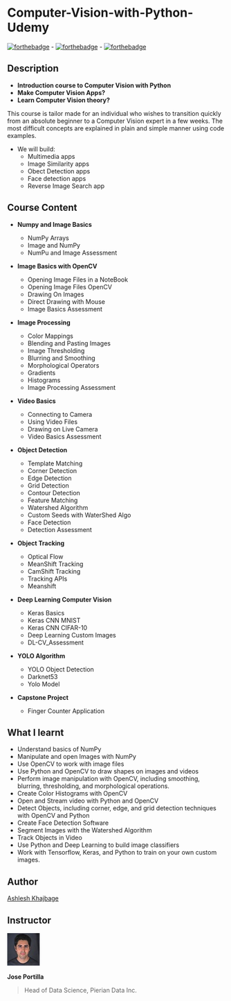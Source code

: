 # Computer-Vision-with-Python-Udemy

[![forthebadge](https://forthebadge.com/images/badges/made-with-python.svg)](https://forthebadge.com) - [![forthebadge](https://forthebadge.com/images/badges/built-with-love.svg)](https://forthebadge.com) - [![forthebadge](https://forthebadge.com/images/badges/built-by-developers.svg)](https://forthebadge.com)

 ## Description
  * **Introduction course to Computer Vision with Python**
  * **Make Computer Vision Apps?**
  * **Learn Computer Vision theory?**

This course is tailor made for an individual who wishes to transition quickly from an absolute beginner to a Computer Vision expert in a few weeks. The most difficult concepts are explained in plain and simple manner using code examples.  

* We will build:  
    * Multimedia apps
    * Image Similarity apps
    * Obect Detection apps
    *  Face detection apps
    * Reverse Image Search app

## Course Content
* **Numpy and Image Basics**
    * NumPy Arrays
    * Image and NumPy
    * NumPu and Image Assessment

* **Image Basics with OpenCV**
    * Opening Image Files in a NoteBook
    * Opening Image Files OpenCV
    * Drawing On Images
    * Direct Drawing with Mouse
    * Image Basics Assessment

* **Image Processing**
    * Color Mappings
    * Blending and Pasting Images
    * Image Thresholding
    * Blurring and Smoothing
    * Morphological Operators
    * Gradients
    * Histograms
    * Image Processing Assessment

* **Video Basics**
    * Connecting to Camera
    * Using Video Files
    * Drawing on Live Camera
    * Video Basics Assessment

* **Object Detection**
    * Template Matching
    * Corner Detection
    * Edge Detection
    * Grid Detection
    * Contour Detection
    * Feature Matching
    * Watershed Algorithm
    * Custom Seeds with WaterShed Algo
    * Face Detection
    * Detection Assessment

* **Object Tracking**
    * Optical Flow
    * MeanShift Tracking
    * CamShift Tracking
    * Tracking APIs
    * Meanshift

* **Deep Learning Computer Vision**
    * Keras Basics
    * Keras CNN MNIST
    * Keras CNN CIFAR-10
    * Deep Learning Custom Images
    * DL-CV_Assessment

* **YOLO Algorithm**
    * YOLO Object Detection
    * Darknet53
    * Yolo Model

* **Capstone Project**
    * Finger Counter Application

## What I learnt
* Understand basics of NumPy
* Manipulate and open Images with NumPy
* Use OpenCV to work with image files
* Use Python and OpenCV to draw shapes on images and videos
* Perform image manipulation with OpenCV, including smoothing, blurring, thresholding, and morphological operations.
* Create Color Histograms with OpenCV
* Open and Stream video with Python and OpenCV
* Detect Objects, including corner, edge, and grid detection techniques with OpenCV and Python
* Create Face Detection Software
* Segment Images with the Watershed Algorithm
* Track Objects in Video
* Use Python and Deep Learning to build image classifiers
* Work with Tensorflow, Keras, and Python to train on your own custom images.

## Author

[Ashlesh Khajbage](https://github.com/Ashleshk)

## Instructor

![Jose](https://github.com/Ashleshk/Computer-Vision-with-Python-Udemy/blob/master/resource/jose.jpg)

**Jose Portilla**
> Head of Data Science, Pierian Data Inc.
